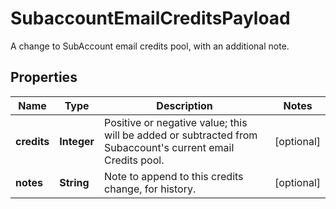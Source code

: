 

# SubaccountEmailCreditsPayload

A change to SubAccount email credits pool, with an additional note.
## Properties

Name | Type | Description | Notes
------------ | ------------- | ------------- | -------------
**credits** | **Integer** | Positive or negative value; this will be added or subtracted from Subaccount&#39;s current email Credits pool. |  [optional]
**notes** | **String** | Note to append to this credits change, for history. |  [optional]



